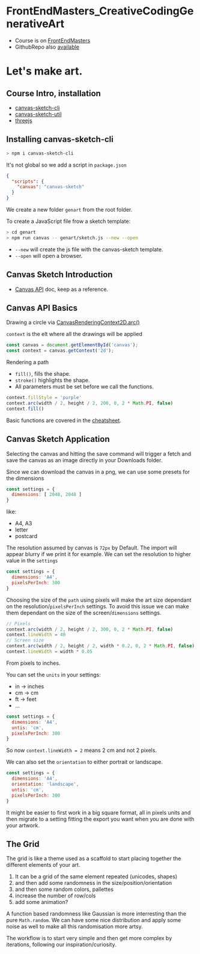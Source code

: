 # FrontEndMasters_CreativeCodingGenerativeArt

  * Course is on [FrontEndMasters](https://frontendmasters.com/courses/canvas-webgl)
  * GithubRepo also [available](https://github.com/mattdesl/workshop-generative-art)

# Let's make art.

## Course Intro, installation

  * [canvas-sketch-cli](https://github.com/mattdesl/canvas-sketch)
  * [canvas-sketch-util](https://github.com/mattdesl/canvas-sketch-util/)
  * [threejs](https://github.com/mrdoob/three.js)

## Installing canvas-sketch-cli

```sh
> npm i canvas-sketch-cli
```

It's not global so we add a script in `package.json`

```json
{
  "scripts": {
    "canvas": "canvas-sketch"
  }
}
```

We create a new folder `genart` from the root folder.

To create a JavaScript file frow a sketch template:
```sh
> cd genart
> npm run canvas -- genart/sketch.js --new --open
```

  - `--new` will create the js file with the canvas-sketch template.
  - `--open` will open a browser.

## Canvas Sketch Introduction

  * [Canvas API](https://developer.mozilla.org/en-US/docs/Web/API/Canvas_API) doc, keep as a reference.

## Canvas API Basics

Drawing a circle via [CanvasRenderingContext2D.arc()](https://developer.mozilla.org/en-US/docs/Web/API/CanvasRenderingContext2D/arc)

`context` is the elt where all the drawings will be applied
```js
const canvas = document.getElementById('canvas');
const context = canvas.getContext('2d');
```


Rendering a path

  * `fill()`, fills the shape.
  * `stroke()` highlights the shape. 
  * All parameters must be set before we call the functions.


```js
context.fillStyle = 'purple'
context.arc(width / 2, height / 2, 200, 0, 2 * Math.PI, false)
context.fill()
```

Basic functions are covered in the [cheatsheet](https://github.com/mattdesl/workshop-generative-art/blob/master/docs/cheat-sheet.md).

## Canvas Sketch Application

Selecting the canvas and hitting the save command will trigger a fetch and save the canvas as an image directly in your Downloads folder.

Since we can download the canvas in a png, we can use some presets for the dimensions
```js
const settings = {
  dimensions: [ 2048, 2048 ]
}
```
like:

  * A4, A3
  * letter
  * postcard

The resolution assumed by canvas is `72px` by Default. The import will appear blurry if we print it for example.
We can set the resolution to higher value in the `settings`
```js
const settings = {
  dimensions: 'A4',
  pixelsPerInch: 300
}
```
Choosing the size of the `path` using pixels will make the art size dependant on the resolution/`pixelsPerInch` settings. To avoid this issue we can make them dependant on the size of the screen/`dimensions` settings.
```js
// Pixels
context.arc(width / 2, height / 2, 300, 0, 2 * Math.PI, false)
context.lineWidth = 40
// Screen size
context.arc(width / 2, height / 2, width * 0.2, 0, 2 * Math.PI, false)
context.lineWidth = width * 0.05
```

From pixels to inches.

You can set the `units` in your settings:

  * in -> inches
  * cm -> cm
  * ft -> feet
  * ...

```js
const settings = {
  dimensions: 'A4',
  untis: 'cm',
  pixelsPerInch: 300
}
```
So now `context.lineWidth = 2` means 2 cm and not 2 pixels.

We can also set the `orientation` to either portrait or landscape.
```js
const settings = {
  dimensions: 'A4',
  orientation: 'landscape',
  untis: 'cm',
  pixelsPerInch: 300
}
```

It might be easier to first work in a big square format, all in pixels units and then migrate to a setting fitting the export you want when you are done with your artwork.

## The Grid

The grid is like a theme used as a scaffold to start placing together the different elements of your art.

1. It can be a grid of the same element repeated (unicodes, shapes)
2. and then add some randomness in the size/position/orientation
3. and then some random colors, pallettes
4. increase the number of row/cols
5. add some animation?

A function based randomness like Gaussian is more interresting than the pure `Math.random`. We can have some nice distribution and apply some noise as well to make all this randomisation more artsy.

The workflow is to start very simple and then get more complex by iterations, following our inspiration/curiosity.

